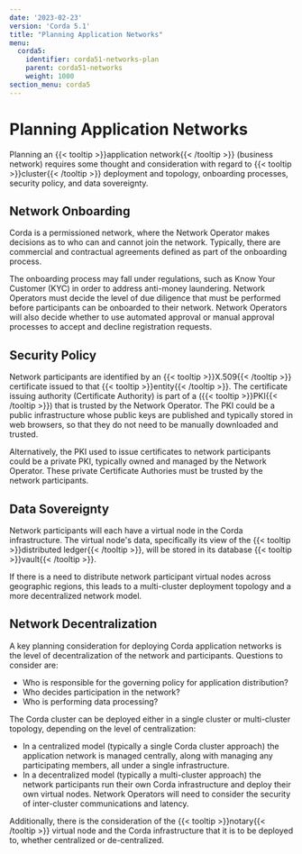 ```yaml
---
date: '2023-02-23'
version: 'Corda 5.1'
title: "Planning Application Networks"
menu:
  corda5:
    identifier: corda51-networks-plan
    parent: corda51-networks
    weight: 1000
section_menu: corda5
---
```

# Planning Application Networks
Planning an {{< tooltip >}}application network{{< /tooltip >}} (business network) requires some thought and consideration with regard to {{< tooltip >}}cluster{{< /tooltip >}} deployment and topology, onboarding processes, security policy, and data sovereignty.

## Network Onboarding
Corda is a permissioned network, where the Network Operator makes decisions as to who can and cannot join the network. Typically, there are commercial and contractual agreements defined as part of the onboarding process.

The onboarding process may fall under regulations, such as Know Your Customer (KYC) in order to address anti-money laundering. Network Operators must decide the level of due diligence that must be performed before participants can be onboarded to their network. Network Operators will also decide whether to use automated approval or manual approval processes to accept and decline registration requests.

## Security Policy
Network participants are identified by an {{< tooltip >}}X.509{{< /tooltip >}} certificate issued to that {{< tooltip >}}entity{{< /tooltip >}}. The certificate issuing authority (Certificate Authority) is part of a ({{< tooltip >}}PKI{{< /tooltip >}}) that is trusted by the Network Operator. The PKI could be a public infrastructure whose public keys are published and typically stored in web browsers, so that they do not need to be manually downloaded and trusted.

Alternatively, the PKI used to issue certificates to network participants could be a private PKI, typically owned and managed by the Network Operator. These private Certificate Authories must be trusted by the network participants.

## Data Sovereignty
Network participants will each have a virtual node in the Corda infrastructure. The virtual node's data, specifically its view of the {{< tooltip >}}distributed ledger{{< /tooltip >}}, will be stored in its database {{< tooltip >}}vault{{< /tooltip >}}.

If there is a need to distribute network participant virtual nodes across geographic regions, this leads to a multi-cluster deployment topology and a more decentralized network model.

## Network Decentralization
A key planning consideration for deploying Corda application networks is the level of decentralization of the network and participants. Questions to consider are:
* Who is responsible for the governing policy for application distribution?
* Who decides participation in the network?
* Who is performing data processing?

The Corda cluster can be deployed either in a single cluster or multi-cluster topology, depending on the level of centralization:
* In a centralized model (typically a single Corda cluster approach) the application network is managed centrally, along with managing any participating members, all under a single infrastructure.
* In a decentralized model (typically a multi-cluster approach) the network participants run their own Corda infrastructure and deploy their own virtual nodes. Network Operators will need to consider the security of inter-cluster communications and latency.

Additionally, there is the consideration of the {{< tooltip >}}notary{{< /tooltip >}} virtual node and the Corda infrastructure that it is to be deployed to, whether centralized or de-centralized.
